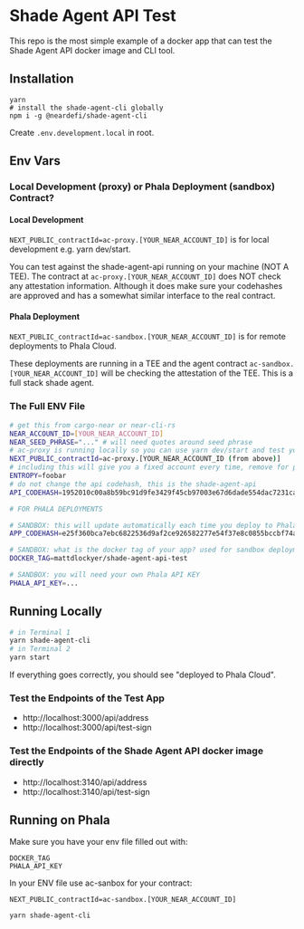 # Shade Agent API Test

This repo is the most simple example of a docker app that can test the Shade Agent API docker image and CLI tool.

## Installation

```
yarn
# install the shade-agent-cli globally
npm i -g @neardefi/shade-agent-cli
```

Create `.env.development.local` in root.

## Env Vars

### Local Development (proxy) or Phala Deployment (sandbox) Contract?

#### Local Development

`NEXT_PUBLIC_contractId=ac-proxy.[YOUR_NEAR_ACCOUNT_ID]` is for local development e.g. yarn dev/start.

You can test against the shade-agent-api running on your machine (NOT A TEE). The contract at `ac-proxy.[YOUR_NEAR_ACCOUNT_ID]` does NOT check any attestation information. Although it does make sure your codehashes are approved and has a somewhat similar interface to the real contract.

#### Phala Deployment

`NEXT_PUBLIC_contractId=ac-sandbox.[YOUR_NEAR_ACCOUNT_ID]` is for remote deployments to Phala Cloud.

These deployments are running in a TEE and the agent contract `ac-sandbox.[YOUR_NEAR_ACCOUNT_ID]` will be checking the attestation of the TEE. This is a full stack shade agent.

### The Full ENV File

```bash
# get this from cargo-near or near-cli-rs
NEAR_ACCOUNT_ID=[YOUR_NEAR_ACCOUNT_ID]
NEAR_SEED_PHRASE="..." # will need quotes around seed phrase
# ac-proxy is running locally so you can use yarn dev/start and test your app against the locally running shade agent api
NEXT_PUBLIC_contractId=ac-proxy.[YOUR_NEAR_ACCOUNT_ID (from above)]
# including this will give you a fixed account every time, remove for production use as each TEE should boot with a new ephemeral NEAR account ID
ENTROPY=foobar
# do not change the api codehash, this is the shade-agent-api
API_CODEHASH=1952010c00a8b59bc91d9fe3429f45cb97003e67d6dade554dac7231caa65ab5

# FOR PHALA DEPLOYMENTS

# SANDBOX: this will update automatically each time you deploy to Phala with a new image of your app pushed to docker hub
APP_CODEHASH=e25f360bca7ebc6822536d9af2ce926582277e54f37e8c0855bccbf74aac1731

# SANDBOX: what is the docker tag of your app? used for sandbox deployments on Phala
DOCKER_TAG=mattdlockyer/shade-agent-api-test

# SANDBOX: you will need your own Phala API KEY
PHALA_API_KEY=...
```

## Running Locally

```bash
# in Terminal 1
yarn shade-agent-cli
# in Terminal 2
yarn start
```

If everything goes correctly, you should see "deployed to Phala Cloud".

### Test the Endpoints of the Test App

-   http://localhost:3000/api/address
-   http://localhost:3000/api/test-sign

### Test the Endpoints of the Shade Agent API docker image directly

-   http://localhost:3140/api/address
-   http://localhost:3140/api/test-sign

## Running on Phala

Make sure you have your env file filled out with:

```
DOCKER_TAG
PHALA_API_KEY
```

In your ENV file use ac-sanbox for your contract:

`NEXT_PUBLIC_contractId=ac-sandbox.[YOUR_NEAR_ACCOUNT_ID]`

```bash
yarn shade-agent-cli
```
